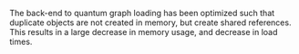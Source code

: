 The back-end to quantum graph loading has been optimized such that duplicate objects are not created in
memory, but create shared references. This results in a large decrease in memory usage, and decrease in load
times.
